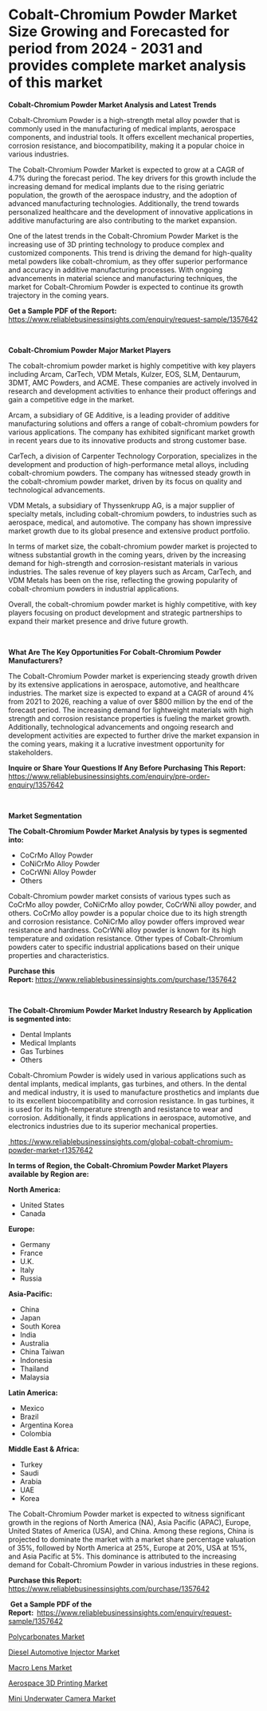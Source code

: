 <p><h1>Cobalt-Chromium Powder Market Size Growing and Forecasted for period from 2024 - 2031 and provides complete market analysis of this market</h1></p><p><strong>Cobalt-Chromium Powder Market Analysis and Latest Trends</strong></p>
<p><p>Cobalt-Chromium Powder is a high-strength metal alloy powder that is commonly used in the manufacturing of medical implants, aerospace components, and industrial tools. It offers excellent mechanical properties, corrosion resistance, and biocompatibility, making it a popular choice in various industries.</p><p>The Cobalt-Chromium Powder Market is expected to grow at a CAGR of 4.7% during the forecast period. The key drivers for this growth include the increasing demand for medical implants due to the rising geriatric population, the growth of the aerospace industry, and the adoption of advanced manufacturing technologies. Additionally, the trend towards personalized healthcare and the development of innovative applications in additive manufacturing are also contributing to the market expansion.</p><p>One of the latest trends in the Cobalt-Chromium Powder Market is the increasing use of 3D printing technology to produce complex and customized components. This trend is driving the demand for high-quality metal powders like cobalt-chromium, as they offer superior performance and accuracy in additive manufacturing processes. With ongoing advancements in material science and manufacturing techniques, the market for Cobalt-Chromium Powder is expected to continue its growth trajectory in the coming years.</p></p>
<p><strong>Get a Sample PDF of the Report:&nbsp;</strong> <a href="https://www.reliablebusinessinsights.com/enquiry/request-sample/1357642">https://www.reliablebusinessinsights.com/enquiry/request-sample/1357642</a></p>
<p>&nbsp;</p>
<p><strong>Cobalt-Chromium Powder Major Market Players</strong></p>
<p><p>The cobalt-chromium powder market is highly competitive with key players including Arcam, CarTech, VDM Metals, Kulzer, EOS, SLM, Dentaurum, 3DMT, AMC Powders, and ACME. These companies are actively involved in research and development activities to enhance their product offerings and gain a competitive edge in the market.</p><p>Arcam, a subsidiary of GE Additive, is a leading provider of additive manufacturing solutions and offers a range of cobalt-chromium powders for various applications. The company has exhibited significant market growth in recent years due to its innovative products and strong customer base.</p><p>CarTech, a division of Carpenter Technology Corporation, specializes in the development and production of high-performance metal alloys, including cobalt-chromium powders. The company has witnessed steady growth in the cobalt-chromium powder market, driven by its focus on quality and technological advancements.</p><p>VDM Metals, a subsidiary of Thyssenkrupp AG, is a major supplier of specialty metals, including cobalt-chromium powders, to industries such as aerospace, medical, and automotive. The company has shown impressive market growth due to its global presence and extensive product portfolio.</p><p>In terms of market size, the cobalt-chromium powder market is projected to witness substantial growth in the coming years, driven by the increasing demand for high-strength and corrosion-resistant materials in various industries. The sales revenue of key players such as Arcam, CarTech, and VDM Metals has been on the rise, reflecting the growing popularity of cobalt-chromium powders in industrial applications.</p><p>Overall, the cobalt-chromium powder market is highly competitive, with key players focusing on product development and strategic partnerships to expand their market presence and drive future growth.</p></p>
<p>&nbsp;</p>
<p><strong>What Are The Key Opportunities For Cobalt-Chromium Powder Manufacturers?</strong></p>
<p><p>The Cobalt-Chromium Powder market is experiencing steady growth driven by its extensive applications in aerospace, automotive, and healthcare industries. The market size is expected to expand at a CAGR of around 4% from 2021 to 2026, reaching a value of over $800 million by the end of the forecast period. The increasing demand for lightweight materials with high strength and corrosion resistance properties is fueling the market growth. Additionally, technological advancements and ongoing research and development activities are expected to further drive the market expansion in the coming years, making it a lucrative investment opportunity for stakeholders.</p></p>
<p><strong>Inquire or Share Your Questions If Any Before Purchasing This Report:</strong> <a href="https://www.reliablebusinessinsights.com/enquiry/pre-order-enquiry/1357642">https://www.reliablebusinessinsights.com/enquiry/pre-order-enquiry/1357642</a></p>
<p>&nbsp;</p>
<p><strong>Market Segmentation</strong></p>
<p><strong>The Cobalt-Chromium Powder Market Analysis by types is segmented into:</strong></p>
<p><ul><li>CoCrMo Alloy Powder</li><li>CoNiCrMo Alloy Powder</li><li>CoCrWNi Alloy Powder</li><li>Others</li></ul></p>
<p><p>Cobalt-Chromium powder market consists of various types such as CoCrMo alloy powder, CoNiCrMo alloy powder, CoCrWNi alloy powder, and others. CoCrMo alloy powder is a popular choice due to its high strength and corrosion resistance. CoNiCrMo alloy powder offers improved wear resistance and hardness. CoCrWNi alloy powder is known for its high temperature and oxidation resistance. Other types of Cobalt-Chromium powders cater to specific industrial applications based on their unique properties and characteristics.</p></p>
<p><strong>Purchase this Report:&nbsp;</strong><a href="https://www.reliablebusinessinsights.com/purchase/1357642">https://www.reliablebusinessinsights.com/purchase/1357642</a></p>
<p>&nbsp;</p>
<p><strong>The Cobalt-Chromium Powder Market Industry Research by Application is segmented into:</strong></p>
<p><ul><li>Dental Implants</li><li>Medical Implants</li><li>Gas Turbines</li><li>Others</li></ul></p>
<p><p>Cobalt-Chromium Powder is widely used in various applications such as dental implants, medical implants, gas turbines, and others. In the dental and medical industry, it is used to manufacture prosthetics and implants due to its excellent biocompatibility and corrosion resistance. In gas turbines, it is used for its high-temperature strength and resistance to wear and corrosion. Additionally, it finds applications in aerospace, automotive, and electronics industries due to its superior mechanical properties.</p></p>
<p><a href="https://www.reliablebusinessinsights.com/global-cobalt-chromium-powder-market-r1357642">&nbsp;https://www.reliablebusinessinsights.com/global-cobalt-chromium-powder-market-r1357642</a></p>
<p><strong>In terms of Region, the Cobalt-Chromium Powder Market Players available by Region are:</strong></p>
<p>
    <p> <strong> North America: </strong>
        <ul>
            <li>United States</li>
            <li>Canada</li>
        </ul>
        </p> 
    <p> <strong> Europe: </strong>
        <ul>
            <li>Germany</li>
            <li>France</li>
            <li>U.K.</li>
            <li>Italy</li>
            <li>Russia</li>
        </ul>
        </p> 
    <p> <strong> Asia-Pacific: </strong>
        <ul>
            <li>China</li>
            <li>Japan</li>
            <li>South Korea</li>
            <li>India</li>
            <li>Australia</li>
            <li>China Taiwan</li>
            <li>Indonesia</li>
            <li>Thailand</li>
            <li>Malaysia</li>
        </ul>
        </p> 
    <p> <strong> Latin America: </strong>
        <ul>
            <li>Mexico</li>
            <li>Brazil</li>
            <li>Argentina Korea</li>
            <li>Colombia</li>
        </ul>
        </p> 
    <p> <strong> Middle East & Africa: </strong>
        <ul>
            <li>Turkey</li>
            <li>Saudi</li>
            <li>Arabia</li>
            <li>UAE</li>
            <li>Korea</li>
        </ul>
    </p>
    </p>
<p><p>The Cobalt-Chromium Powder market is expected to witness significant growth in the regions of North America (NA), Asia Pacific (APAC), Europe, United States of America (USA), and China. Among these regions, China is projected to dominate the market with a market share percentage valuation of 35%, followed by North America at 25%, Europe at 20%, USA at 15%, and Asia Pacific at 5%. This dominance is attributed to the increasing demand for Cobalt-Chromium Powder in various industries in these regions.</p></p>
<p><strong>Purchase this Report: </strong><a href="https://www.reliablebusinessinsights.com/purchase/1357642">https://www.reliablebusinessinsights.com/purchase/1357642</a></p>
<p>&nbsp;<strong>Get a Sample PDF of the Report:&nbsp;&nbsp;</strong><a href="https://www.reliablebusinessinsights.com/enquiry/request-sample/1357642">https://www.reliablebusinessinsights.com/enquiry/request-sample/1357642</a></p>
<p><strong></strong></p>
<p><p><a href="https://www.linkedin.com/pulse/global-polycarbonates-market-exploring-share-trends-future-growth-qrjge">Polycarbonates Market</a></p><p><a href="https://medium.com/@addiehirthe44/evaluating-global-diesel-automotive-injector-market-trends-and-growth-opportunities-by-region-type-6b402e1ebfda">Diesel Automotive Injector Market</a></p><p><a href="https://github.com/mqlmqing52/Market-Research-Report-List-1/blob/main/macro-lens-market.md">Macro Lens Market</a></p><p><a href="https://www.linkedin.com/pulse/navigating-global-aerospace-3d-printing-market-landscape-trends-fx0ge">Aerospace 3D Printing Market</a></p><p><a href="https://github.com/santosh758595/Market-Research-Report-List-5/blob/main/mini-underwater-camera-market.md">Mini Underwater Camera Market</a></p></p>